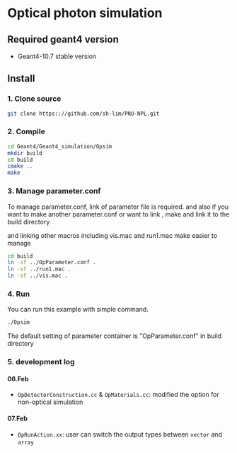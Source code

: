 # Optical photon simulation

## Required geant4 version
 - Geant4-10.7 stable version

## Install

### 1. Clone source
```bash
git clone https:://github.com/sh-lim/PNU-NPL.git
```

### 2. Compile
```bash
cd Geant4/Geant4_simulation/Opsim
mkdir build
cd build
cmake ..
make
```
### 3. Manage parameter.conf
To manage parameter.conf, link of parameter file is required.
and also if you want to make another parameter.conf or want to link , make and link it to the build directory

and linking other macros including vis.mac and run1.mac make easier to manage
```bash
cd build
ln -sf ../OpParameter.conf .
ln -sf ../run1.mac .
ln -sf ../vis.mac .
```

### 4. Run
You can run this example with simple command.
```bash
./Opsim
```
The default setting of parameter container is "OpParameter.conf" in build directory

### 5. development log
#### 06.Feb
 - `OpDetectorConstruction.cc` & `OpMaterials.cc`: modified the option for non-optical simulation 

#### 07.Feb
 - `OpRunAction.xx`: user can switch the output types between `vector` and `array` 
